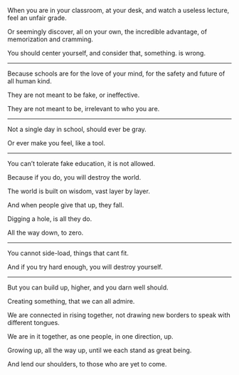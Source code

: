 When you are in your classroom, at your desk,
and watch a useless lecture, feel an unfair grade.

Or seemingly discover, all on your own, the incredible advantage,
of memorization and cramming.

You should center yourself,
and consider that, something. is wrong.

---

Because schools are for the love of your mind,
for the safety and future of all human kind.

They are not meant to be fake,
or ineffective.

They are not meant to be,
irrelevant to who you are.

---

Not a single day in school,
should ever be gray.

Or ever make you feel,
like a tool.

---

You can’t tolerate fake education,
it is not allowed.

Because if you do,
you will destroy the world.

The world is built on wisdom,
vast layer by layer.

And when people give that up,
they fall.

Digging a hole,
is all they do.

All the way down,
to zero.

---

You cannot side-load,
things that cant fit.

And if you try hard enough,
you will destroy yourself.

---

But you can build up,
higher, and you darn well should.

Creating something,
that we can all admire.

We are connected in rising together,
not drawing new borders to speak with different tongues.

We are in it together,
as one people, in one direction, up.

Growing up, all the way up,
until we each stand as great being.

And lend our shoulders,
to those who are yet to come.
